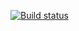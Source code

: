 [![Build status](https://ci.appveyor.com/api/projects/status/o4uxkk7nh4y3gk77/branch/main?svg=true)](https://ci.appveyor.com/project/NikolayT35/t-5-cdnewdate/branch/main)
